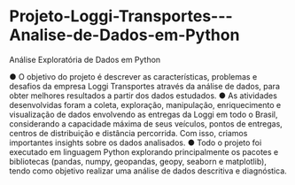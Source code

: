 # Projeto-Loggi-Transportes---Analise-de-Dados-em-Python
Análise Exploratória de Dados em Python

● O objetivo do projeto é descrever as características, problemas e desafios da empresa Loggi Transportes através da análise de dados, para obter melhores resultados a partir dos dados estudados.
● As atividades desenvolvidas foram a coleta, exploração, manipulação, enriquecimento e visualização de dados envolvendo as entregas da Loggi em todo o Brasil, considerando a capacidade máxima de seus veículos, pontos de entregas, centros de distribuição e distância percorrida. Com isso, criamos importantes insights sobre os dados analisados.
● Todo o projeto foi executado em linguagem Python explorando principalmente os pacotes e bibliotecas (pandas, numpy, geopandas, geopy, seaborn e matplotlib), tendo como objetivo realizar uma análise de dados descritiva e diagnóstica.

